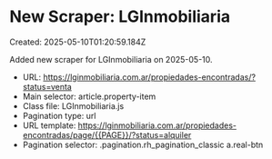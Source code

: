 # New Scraper: LGInmobiliaria

Created: 2025-05-10T01:20:59.184Z

Added new scraper for LGInmobiliaria on 2025-05-10.

- URL: https://lginmobiliaria.com.ar/propiedades-encontradas/?status=venta
- Main selector: article.property-item
- Class file: LGInmobiliaria.js
- Pagination type: url
- URL template: https://lginmobiliaria.com.ar/propiedades-encontradas/page/{{PAGE}}/?status=alquiler
- Pagination selector: .pagination.rh_pagination_classic a.real-btn